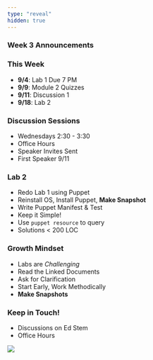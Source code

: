 ```yaml
---
type: "reveal"
hidden: true
---
```


<section>
	<h3>Week 3 Announcements</h3>
</section>
<section>
	<h3>This Week</h3>
	<ul>
		<li><b>9/4</b>: Lab 1 Due 7 PM</li>
		<li><b>9/9</b>: Module 2 Quizzes</li>
		<li><b>9/11</b>: Discussion 1</li>
		<li><b>9/18</b>: Lab 2</li>
	</ul>
</section>
<section>
	<h3>Discussion Sessions</h3>
	<ul>
		<li>Wednesdays 2:30 - 3:30</li>
		<li>Office Hours</li>
		<li>Speaker Invites Sent</li>
		<li>First Speaker 9/11</li>
	</ul>
</section>
<section>
	<h3>Lab 2</h3>
	<ul>
	  <li>Redo Lab 1 using Puppet</li>
	  <li>Reinstall OS, Install Puppet, <b>Make Snapshot</b></li>
	  <li>Write Puppet Manifest & Test</li>
	  <li>Keep it Simple!</li>
	  <li>Use <code>puppet resource</code> to query</li>
	  <li>Solutions &lt; 200 LOC</li>
	</ul>
</section>
<section>
	<h3>Growth Mindset</h3>
	<ul>
		<li>Labs are <i>Challenging</i></li>
		<li>Read the Linked Documents</li>
		<li>Ask for Clarification</li>
		<li>Start Early, Work Methodically</li>
		<li><b>Make Snapshots</b></li>
	</ul>
</section>
<section>
	<h3>Keep in Touch!</h3>
	<ul>
	  <li>Discussions on Ed Stem</li>
	  <li>Office Hours</li>
	</ul>
</section>
<section>
  <img class="stretch" src="https://media.giphy.com/media/ka55CqnDNjQ7iIKtRa/giphy.gif">
</section>